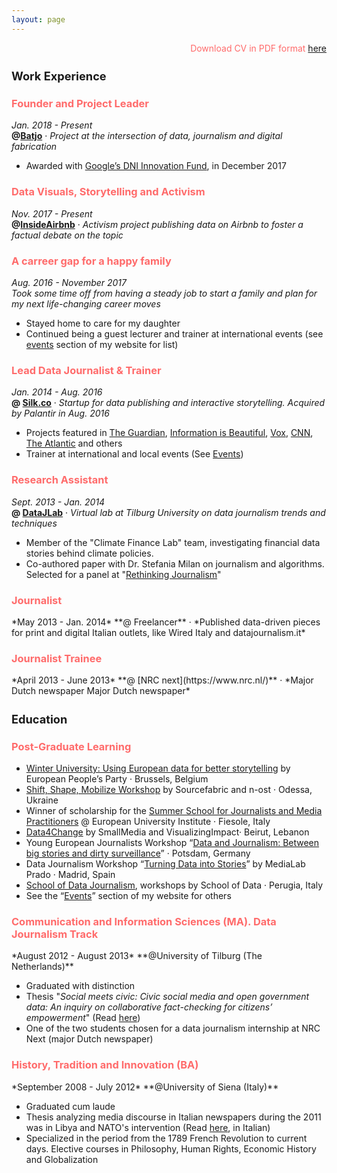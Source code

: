 ```yaml
---
layout: page
---
```


<p style="color:#ff6b6b;font-weight:0;text-align:right;">Download CV in PDF format <a href="/files/cv.pdf">here</a></p>

<h2 style="font-size:1.3em">Work Experience</h2>   

<h3 style="color:#ff6b6b"> Founder and Project Leader</h3>   

*Jan. 2018 - Present*  
**@[Batjo](https://digitalnewsinitiative.com/dni-projects/batjo-bits-atoms-and-journalism-round-4/)**  · *Project at the intersection of data, journalism and digital fabrication*   

- Awarded with [Google’s DNI Innovation Fund](https://digitalnewsinitiative.com/dni-projects/batjo-bits-atoms-and-journalism-round-4/), in December 2017

<h3 style="color:#ff6b6b"> Data Visuals, Storytelling and Activism</h3> 

*Nov. 2017 - Present*  
**@[InsideAirbnb]()**  · *Activism project publishing data on Airbnb to foster a factual debate on the topic*

<h3 style="color:#ff6b6b">A carreer gap for a happy family</h3>

*Aug. 2016 - November 2017*  
*Took some time off from having a steady job to start a family and plan for my next life-changing career moves*  

- Stayed home to care for my daughter
- Continued being a guest lecturer and trainer at international events (see [events](/events) section of my website for list)


<h3 style="color:#ff6b6b">Lead Data Journalist & Trainer</h3>

*Jan. 2014 - Aug. 2016*  
**@ [Silk.co](https://www.silk.co/)**  · *Startup for data publishing and interactive storytelling. Acquired by Palantir in Aug. 2016*  

- Projects featured in [The Guardian](https://www.theguardian.com/film/2015/sep/22/female-film-makers-a-minority-at-venice-and-toronto-festivals), [Information is Beautiful](http://www.informationisbeautifulawards.com/news/61-silk-s-women-in-film), [Vox](http://www.vox.com/2015/1/26/7907707/measles-symptoms-vaccine), [CNN](http://edition.cnn.com/2015/02/02/health/measles-how-bad-can-it-be/), [The Atlantic](http://www.theatlantic.com/health/archive/2015/01/the-new-measles/384738/) and others  
- Trainer at international and local events (See [Events](/events))

<h3 style="color:#ff6b6b">Research Assistant</h3>   

*Sept. 2013 - Jan. 2014*  
**@ [DataJLab](http://datajlab.nl/)** · *Virtual lab at Tilburg University on data journalism trends and techniques*
 
- Member of the "Climate Finance Lab" team, investigating financial data stories behind climate policies.
- Co-authored paper with Dr. Stefania Milan on journalism and algorithms. Selected for a panel at "[Rethinking Journalism](http://www.rug.nl/research/icog/research/research-centres/centre-for-journalism-and-mediastudies/events-and-activities/agenda/rethinking-journalism-ii-the-societal-role-relevance-of-journalism-in-a-digital-age?lang=en)"

<h3 style="color:#ff6b6b">Journalist</h3>
*May 2013 - Jan. 2014*  
**@ Freelancer** · *Published data-driven pieces for print and digital Italian outlets, like  Wired Italy and datajournalism.it* 

<h3 style="color:#ff6b6b">Journalist Trainee</h3>
*April 2013 - June 2013*  
**@ [NRC next](https://www.nrc.nl/)** · *Major Dutch newspaper Major Dutch newspaper*  

<h2 style="font-size:1.3em">Education</h2>
<h3 style="color:#ff6b6b">Post-Graduate Learning</h3>

- [Winter University: Using European data for better storytelling](http://web.cor.europa.eu/epp/Events/SummerUniversity/Pages/2016-eppwu-data-journalism.aspx) by European People’s Party · Brussels, Belgium  
- [Shift, Shape, Mobilize Workshop](https://blog.sourcefabric.org/en/news/blog/3487/Shift-Shape-Mobilize-goes-to-Odessa!.htm) by Sourcefabric and n-ost · Odessa, Ukraine  
- Winner of scholarship for the [Summer School for Journalists and Media Practitioners](http://cmpf.eui.eu/training/summer-school-2016.aspx) @ European University Institute · Fiesole, Italy  
- [Data4Change](https://smallmedia.org.uk/work/data4change-beirut) by SmallMedia and VisualizingImpact· Beirut, Lebanon  
- Young European Journalists Workshop “[Data and Journalism: Between big stories and dirty surveillance](http://www.m100potsdam.de/en/m100-en/youth-media-workshop/2014.html)” · Potsdam, Germany  
- Data Journalism Workshop “[Turning Data into Stories](http://medialab-prado.es/article/taller_periodismo1)” by MediaLab Prado · Madrid, Spain  
- [School of Data Journalism](http://schoolofdata.org/school-of-data-journalism-international-journalism-festival-perugia/), workshops by School of Data · Perugia, Italy  
- See the “[Events](/events)” section of my website for others

<h3 style="color:#ff6b6b">Communication and Information Sciences (MA). Data Journalism Track</h3>
*August 2012 - August 2013*  
**@University of Tilburg (The Netherlands)**  

- Graduated with distinction 
- Thesis "*Social meets civic: Civic social media and open government data: An inquiry on collaborative fact-checking for citizens’ empowerment*" (Read [here](/pages/MA-thesis))
- One of the two students chosen for a data journalism internship at NRC Next (major Dutch newspaper)

<h3 style="color:#ff6b6b">History, Tradition and Innovation (BA)</h3>
*September 2008 - July 2012*  
**@University of Siena (Italy)**
  
- Graduated cum laude
- Thesis analyzing media discourse in Italian newspapers during the 2011 was in Libya and NATO's intervention (Read [here](/pages/BA-thesis), in Italian)
- Specialized in the period from the 1789 French Revolution to current days. Elective courses in Philosophy, Human Rights, Economic History and Globalization